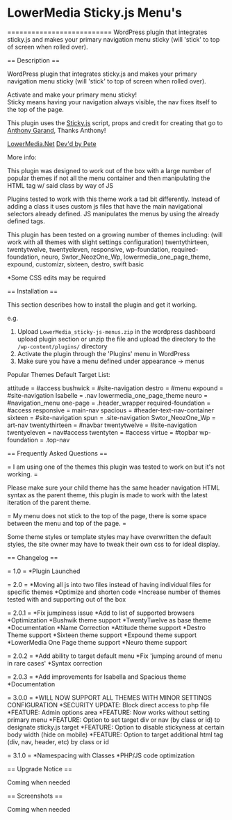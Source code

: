 <h1>LowerMedia Sticky.js Menu's</h1>
==========================
WordPress plugin that integrates sticky.js and makes your primary navigation menu sticky 
(will 'stick' to top of screen when rolled over).

== Description ==

WordPress plugin that integrates sticky.js and makes your primary navigation menu sticky 
(will 'stick' to top of screen when rolled over).  

Activate and make your primary menu sticky!  
Sticky means having your navigation always visible, the nav fixes itself to the top of the page.  

This plugin uses the <a href='http://stickyjs.com'>Sticky.js</a> script, props and credit for creating that go to 
<a href="http://anthonygarand.com">Anthony Garand</a>, Thanks Anthony!   


<a href='http://lowermedia.net'>LowerMedia.Net</a>
<a href='http://petelower.com'>Dev'd by Pete</a>


More info:

This plugin was designed to work out of the box with a large number of popular themes if not all
the menu container and then manipulating the HTML tag w/ said class by way of JS

Plugins tested to work with this theme work a tad bit differently.  Instead of 
adding a class it uses custom js files that have the main navigational selectors 
already defined.  JS manipulates the menus by using the already defined tags. 

This plugin has been tested on a growing number of themes including: (will work with all themes with slight settings configuration)
   twentythirteen, 
   twentytwelve, 
   twentyeleven, 
   responsive, 
   wp-foundation, 
   required-foundation, 
   neuro, 
   Swtor_NeozOne_Wp, 
   lowermedia_one_page_theme, 
   expound, 
   customizr, 
   sixteen, 
   destro, 
   swift basic

   *Some CSS edits may be required


== Installation ==

This section describes how to install the plugin and get it working.

e.g.

1. Upload `LowerMedia_sticky-js-menus.zip` in the wordpress dashboard upload plugin section or unzip the file and upload the directory to the `/wp-content/plugins/` directory
2. Activate the plugin through the 'Plugins' menu in WordPress
3. Make sure you have a menu defined under appearance -> menus


Popular Themes Default Target List:

   attitude = #access
   bushwick = #site-navigation
   destro = #menu
   expound = #site-navigation
   Isabelle = .nav
   lowermedia_one_page_theme
   neuro = #navigation_menu
   one-page = .header_wrapper
   required-foundation = #access
   responsive = main-nav
   spacious = #header-text-nav-container
   sixteen = #site-navigation
   spun = .site-navigation
   Swtor_NeozOne_Wp = art-nav
   twentythirteen = #navbar
   twentytwelve = #site-navigation
   twentyeleven = nav#access
   twentyten = #access
   virtue = #topbar
   wp-foundation = .top-nav


== Frequently Asked Questions ==

= I am using one of the themes this plugin was tested to work on but it's not working. =

Please make sure your child theme has the same header navigation HTML syntax as the parent theme, this plugin is made to work with the latest iteration of the parent theme.

= My menu does not stick to the top of the page, there is some space between the menu and top of the page. =

Some theme styles or template styles may have overwritten the default styles, the site owner may have to tweak their own css to for ideal display.

== Changelog ==

= 1.0 =
*Plugin Launched

= 2.0 =
*Moving all js into two files instead of having individual files for specific themes
*Optimize and shorten code
*Increase number of themes tested with and supporting out of the box

= 2.0.1 =
*Fix jumpiness issue
*Add to list of supported browsers
*Optimization
*Bushwik theme support
*TwentyTwelve as base theme
*Documentation
*Name Correction
*Attitude theme support
*Destro Theme support
*Sixteen theme support
*Expound theme support
*LowerMedia One Page theme support
*Neuro theme support

= 2.0.2 =
*Add ability to target default menu
*Fix 'jumping around of menu in rare cases'
*Syntax correction

= 2.0.3 =
*Add improvements for Isabella and Spacious theme
*Documentation

= 3.0.0 =
*WILL NOW SUPPORT ALL THEMES WITH MINOR SETTINGS CONFIGURATION
*SECURITY UPDATE: Block direct access to php file
*FEATURE: Admin options area
*FEATURE: Now works without setting primary menu
*FEATURE: Option to set target div or nav (by class or id) to designate sticky.js target
*FEATURE: Option to disable stickyness at certain body width (hide on mobile)
*FEATURE: Option to target additional html tag (div, nav, header, etc) by class or id

= 3.1.0 =
*Namespacing with Classes
*PHP/JS code optimization

== Upgrade Notice ==

Coming when needed

== Screenshots ==

Coming when needed